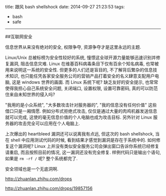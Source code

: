 title: 跟风 bash shellshock
date: 2014-09-27 21:23:53
tags: 
- bash
- safe
---

##互联网安全

信息世界从来没有绝对的安全, 权限争夺, 资源争夺才是这里永远的主题.

Linux/Unix 总被标榜为安全性较好的系统, 憧憬这全球开源力量能够迅速识别并修复漏洞, 阻击信息灾难. Linux 在维基百科病毒条目下仅有百余个知名病毒, 也常被用来说明这一系统的安全性. 但更多的人们还是盲目的, 不了解背后繁杂的信息技术知识, 也只能任凭各家安全服务公司的营销产品打着安全的名义肆意支配用户电脑, 这是 windows 世界的画面. 而 Linux 系统下呢? 缺乏友好的安全提示, 也常常使得我担心自己系统安全问题, 关闭端口, 设置权限, 设置可靠密码, 真的可以防范住来自未知世界的侵入吗?

"我用的是小众系统", "大多数攻击针对服务器的", "我的信息没有任何价值" 这些借口只是一厢情愿. 例如分布式拒绝式攻击, 仅仅是通过大量的肉鸡机器发送信息就可以完成, 这使的毫无信息价值的个人电脑也成为攻击目标. 另外针对 Linux 服务器的攻击完全可以应用在个人电脑上. 

上次爆出的 heartbleed 漏洞还可以说离我有点远, 但这次的 bash shellshock, 当在 shell 中应用测试代码的时候, 看到结果才感觉到漏洞是存在于系统中的. 如何修复这个漏洞呢? Linux 上并没有类似安全服务公司会弹出窗口告诉你系统已经修复请重启, 而且按照目前的情况, 这一漏洞还没有完全修复. 样例代码只是输出个语句, 如果是 `rm -rf /` 呢? 整个系统都完了.

安全领域也是一个无底洞啊.

http://zhuanlan.zhihu.com/drops

http://zhuanlan.zhihu.com/drops/19857156

